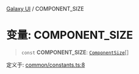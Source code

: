 [Galaxy UI](../index.md) / COMPONENT\_SIZE

# 变量: COMPONENT\_SIZE

> `const` **COMPONENT\_SIZE**: [`ComponentSize`](../type-aliases/ComponentSize.md)[]

定义于: [common/constants.ts:8](https://github.com/zhengxs2018/galaxy-vue/blob/e67881df0290492498b823acdc47b0e998577a46/packages/galaxy-ui/src/common/constants.ts#L8)
